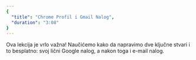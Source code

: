 ```yaml
---
{
  "title": "Chrome Profil i Gmail Nalog",
  "duration": "3:08"
}
---
```


Ova lekcija je vrlo važna! Naučićemo kako da napravimo dve ključne stvari i to besplatno: svoj lični Google nalog, a nakon toga i e-mail nalog.
